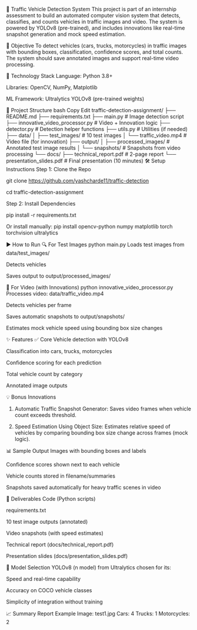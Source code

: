 🚦 Traffic Vehicle Detection System
This project is part of an internship assessment to build an automated computer vision system that detects, classifies, and counts vehicles in traffic images and video. The system is powered by YOLOv8 (pre-trained), and includes innovations like real-time snapshot generation and mock speed estimation.

📌 Objective
To detect vehicles (cars, trucks, motorcycles) in traffic images with bounding boxes, classification, confidence scores, and total counts. The system should save annotated images and support real-time video processing.

🔧 Technology Stack
Language: Python 3.8+

Libraries: OpenCV, NumPy, Matplotlib

ML Framework: Ultralytics YOLOv8 (pre-trained weights)

📁 Project Structure
bash
Copy
Edit
traffic-detection-assignment/
├── README.md
├── requirements.txt
├── main.py                          # Image detection script
├── innovative_video_processor.py   # Video + Innovation logic
├── detector.py                     # Detection helper functions
├── utils.py                        # Utilities (if needed)
├── data/
│   ├── test_images/                # 10 test images
│   └── traffic_video.mp4           # Video file (for innovation)
├── output/
│   ├── processed_images/           # Annotated test image results
│   └── snapshots/                  # Snapshots from video processing
└── docs/
    ├── technical_report.pdf        # 2-page report
    └── presentation_slides.pdf     # Final presentation (10 minutes)
🛠 Setup Instructions
Step 1: Clone the Repo

git clone https://github.com/yashcharde11/traffic-detection

cd traffic-detection-assignment

Step 2: Install Dependencies

pip install -r requirements.txt

Or install manually:
pip install opencv-python numpy matplotlib torch torchvision ultralytics

▶️ How to Run
🔍 For Test Images
python main.py
Loads test images from data/test_images/

Detects vehicles

Saves output to output/processed_images/

🎥 For Video (with Innovations)
python innovative_video_processor.py
Processes video: data/traffic_video.mp4

Detects vehicles per frame

Saves automatic snapshots to output/snapshots/

Estimates mock vehicle speed using bounding box size changes

✨ Features
✅ Core
Vehicle detection with YOLOv8

Classification into cars, trucks, motorcycles

Confidence scoring for each prediction

Total vehicle count by category

Annotated image outputs

💡 Bonus Innovations

1. Automatic Traffic Snapshot Generator: Saves video frames when vehicle count exceeds threshold.

2. Speed Estimation Using Object Size: Estimates relative speed of vehicles by comparing bounding box size change across frames (mock logic).

📊 Sample Output
Images with bounding boxes and labels

Confidence scores shown next to each vehicle

Vehicle counts stored in filename/summaries

Snapshots saved automatically for heavy traffic scenes in video

📄 Deliverables
Code (Python scripts)

requirements.txt

10 test image outputs (annotated)

Video snapshots (with speed estimates)

Technical report (docs/technical_report.pdf)

Presentation slides (docs/presentation_slides.pdf)

🧠 Model Selection
YOLOv8 (n model) from Ultralytics chosen for its:

Speed and real-time capability

Accuracy on COCO vehicle classes

Simplicity of integration without training

📈 Summary Report Example
Image: test1.jpg
Cars: 4
Trucks: 1
Motorcycles: 2
